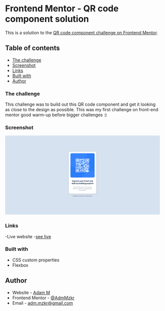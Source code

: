 # Frontend Mentor - QR code component solution

This is a solution to the [QR code component challenge on Frontend Mentor](https://www.frontendmentor.io/challenges/qr-code-component-iux_sIO_H). 

## Table of contents

- [The challenge](#the-challenge)
- [Screenshot](#screenshot)
- [Links](#links)
- [Built with](#built-with)
- [Author](#author)

### The challenge

This challenge was to build out this QR code component and get it looking as close to the design as possible. 
This was my first challenge on front-end mentor good warm-up before bigger challenges :)

### Screenshot
![](images/Qr-component-view.png)

### Links 

-Live website -[see live](https://adammzkr.github.io/Front-End-Mentor/QR-code-component/index.html)


### Built with

- CSS custom properties
- Flexbox
 
## Author

- Website - [Adam M](https://github.com/AdamMzkr)
- Frontend Mentor - [@AdmMzkr](https://www.frontendmentor.io/profile/AdamMzkr)
- Email - [adm.mzkr@gmail.com](adm.mzkr@gmail.com)
